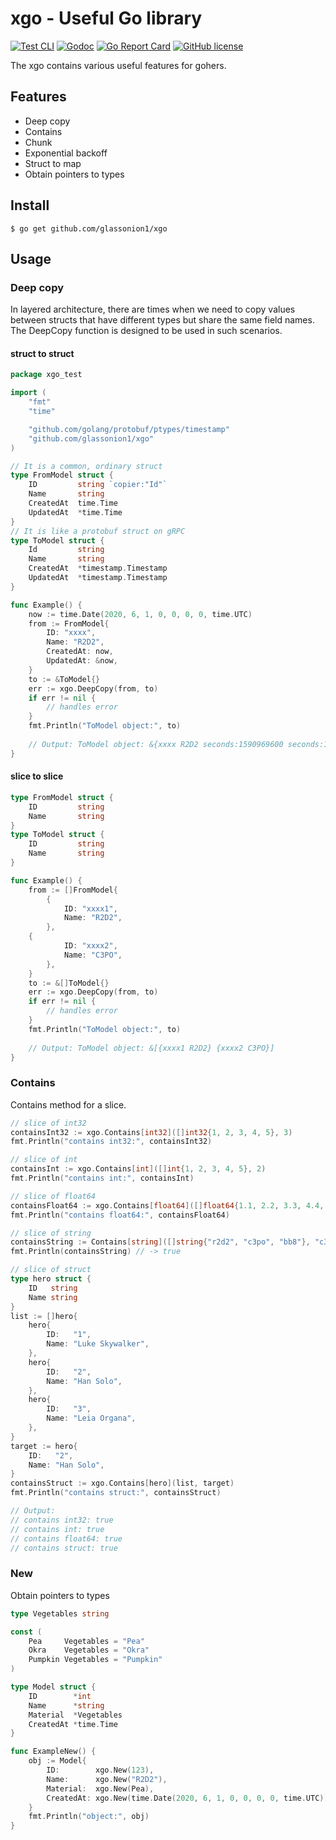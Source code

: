 # xgo - Useful Go library

[![Test CLI](https://github.com/glassonion1/xgo/actions/workflows/test.yml/badge.svg)](https://github.com/glassonion1/xgo/actions/workflows/test.yml)
[![Godoc](https://img.shields.io/badge/godoc-reference-blue)](https://godoc.org/github.com/glassonion1/xgo)
[![Go Report Card](https://goreportcard.com/badge/github.com/glassonion1/xgo)](https://goreportcard.com/report/github.com/glassonion1/xgo)
[![GitHub license](https://img.shields.io/github/license/glassonion1/xgo)](https://github.com/glassonion1/xgo/blob/main/LICENSE)

The xgo contains various useful features for gohers.

## Features
- Deep copy
- Contains
- Chunk
- Exponential backoff
- Struct to map
- Obtain pointers to types

## Install
```
$ go get github.com/glassonion1/xgo
```

## Usage
### Deep copy
In layered architecture, there are times when we need to copy values between structs that have different types but share the same field names. 
The DeepCopy function is designed to be used in such scenarios.
#### struct to struct
```go
package xgo_test

import (
    "fmt"
    "time"

    "github.com/golang/protobuf/ptypes/timestamp"
    "github.com/glassonion1/xgo"
)

// It is a common, ordinary struct
type FromModel struct {
    ID         string `copier:"Id"`
    Name       string
    CreatedAt  time.Time
    UpdatedAt  *time.Time
}
// It is like a protobuf struct on gRPC
type ToModel struct {
    Id         string
    Name       string
    CreatedAt  *timestamp.Timestamp
    UpdatedAt  *timestamp.Timestamp
}

func Example() {
    now := time.Date(2020, 6, 1, 0, 0, 0, 0, time.UTC)
    from := FromModel{
        ID: "xxxx",
        Name: "R2D2",
        CreatedAt: now,
        UpdatedAt: &now,
    }
    to := &ToModel{}
    err := xgo.DeepCopy(from, to)
    if err != nil {
        // handles error
    }
    fmt.Println("ToModel object:", to)
    
    // Output: ToModel object: &{xxxx R2D2 seconds:1590969600 seconds:1590969600}
}
```

#### slice to slice
```go
type FromModel struct {
    ID         string
    Name       string
}
type ToModel struct {
    ID         string
    Name       string
}

func Example() {
    from := []FromModel{
        {
            ID: "xxxx1",
            Name: "R2D2",
        },
	{
            ID: "xxxx2",
            Name: "C3PO",
        },
    }
    to := &[]ToModel{}
    err := xgo.DeepCopy(from, to)
    if err != nil {
        // handles error
    }
    fmt.Println("ToModel object:", to)
    
    // Output: ToModel object: &[{xxxx1 R2D2} {xxxx2 C3PO}]
}
```

### Contains
Contains method for a slice.
```go
// slice of int32
containsInt32 := xgo.Contains[int32]([]int32{1, 2, 3, 4, 5}, 3)
fmt.Println("contains int32:", containsInt32)

// slice of int
containsInt := xgo.Contains[int]([]int{1, 2, 3, 4, 5}, 2)
fmt.Println("contains int:", containsInt)

// slice of float64
containsFloat64 := xgo.Contains[float64]([]float64{1.1, 2.2, 3.3, 4.4, 5.5}, 4.4)
fmt.Println("contains float64:", containsFloat64)

// slice of string
containsString := Contains[string]([]string{"r2d2", "c3po", "bb8"}, "c3po")
fmt.Println(containsString) // -> true

// slice of struct
type hero struct {
    ID   string
    Name string
}
list := []hero{
    hero{
        ID:   "1",
        Name: "Luke Skywalker",
    },
    hero{
        ID:   "2",
        Name: "Han Solo",
    },
    hero{
        ID:   "3",
        Name: "Leia Organa",
    },
}
target := hero{
	ID:   "2",
	Name: "Han Solo",
}
containsStruct := xgo.Contains[hero](list, target)
fmt.Println("contains struct:", containsStruct)

// Output:
// contains int32: true
// contains int: true
// contains float64: true
// contains struct: true
```

### New
Obtain pointers to types
```go
type Vegetables string

const (
	Pea     Vegetables = "Pea"
	Okra    Vegetables = "Okra"
	Pumpkin Vegetables = "Pumpkin"
)

type Model struct {
	ID        *int
	Name      *string
	Material  *Vegetables
	CreatedAt *time.Time
}

func ExampleNew() {
	obj := Model{
		ID:        xgo.New(123),
		Name:      xgo.New("R2D2"),
		Material:  xgo.New(Pea),
		CreatedAt: xgo.New(time.Date(2020, 6, 1, 0, 0, 0, 0, time.UTC)),
	}
	fmt.Println("object:", obj)
}
```
